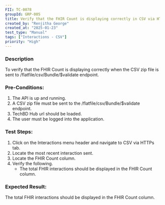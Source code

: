 ```yaml
---
FII: TC-0078
groupId: GRP-005
title: Verify that the FHIR Count is displaying correctly in CSV via HTTP tab when the CSV zip file is sent to /flatfile/csv/Bundle/$validate endpoint
created_by: "Renjitha George"
created_at: "2025-01-23"
test_type: "Manual"
tags: ["Interactions - CSV"]
priority: "High"
---
```


### Description

To verify that the FHIR Count is displaying correctly when the CSV zip file is
sent to /flatfile/csv/Bundle/$validate endpoint.

### Pre-Conditions:

1. The API is up and running.
2. A CSV zip file must be sent to the /flatfile/csv/Bundle/$validate endpoint.
3. TechBD Hub url should be loaded.
4. The user must be logged into the application.

### Test Steps:

1. Click on the Interactions menu header and navigate to CSV via HTTPs tab.
2. Locate the most recent interaction sent.
3. Locate the FHIR Count column.
4. Verify the following.
   - The total FHIR interactions should be displayed in the FHIR Count column.

### Expected Result:

The total FHIR interactions should be displayed in the FHIR Count column.

